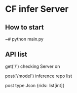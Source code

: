 # CF infer Server

## How to start 
~# python main.py

## API list
get('/')
checking Server on

post('/model')
inference repo list

post type Json
{rids: list[int]}
